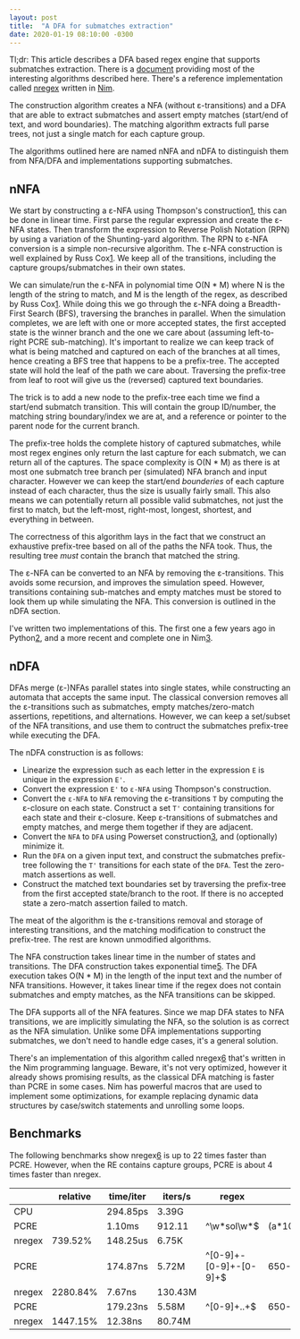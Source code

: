 ```yaml
---
layout: post
title:  "A DFA for submatches extraction"
date: 2020-01-19 08:10:00 -0300
---
```


Tl;dr: This article describes a DFA based regex engine that supports submatches extraction. There is a [document](https://nitely.github.io/assets/jan_2020_dfa_submatches_extraction.pdf) providing most of the interesting algorithms described here. There's a reference implementation called [nregex](https://github.com/nitely/nregex) written in [Nim](https://nim-lang.org/).

The construction algorithm creates a NFA (without ε-transitions) and a DFA that are able to extract submatches and assert empty matches (start/end of text, and word boundaries). The matching algorithm extracts full parse trees, not just a single match for each capture group.

The algorithms outlined here are named nNFA and nDFA to distinguish them from NFA/DFA and implementations supporting submatches.

## nNFA

We start by constructing a ε-NFA using Thompson's construction[1], this can be done in linear time. First parse the regular expression and create the ε-NFA states. Then transform the expression to Reverse Polish Notation (RPN) by using a variation of the Shunting-yard algorithm. The RPN to ε-NFA conversion is a simple non-recursive algorithm. The ε-NFA construction is well explained by Russ Cox[1]. We keep all of the transitions, including the capture groups/submatches in their own states.

We can simulate/run the ε-NFA in polynomial time O(N * M) where N is the length of the string to match, and M is the length of the regex, as described by Russ Cox[1]. While doing this we go through the ε-NFA doing a Breadth-First Search (BFS), traversing the branches in parallel. When the simulation completes, we are left with one or more accepted states, the first accepted state is the winner branch and the one we care about (assuming left-to-right PCRE sub-matching). It's important to realize we can keep track of what is being matched and captured on each of the branches at all times, hence creating a BFS tree that happens to be a prefix-tree. The accepted state will hold the leaf of the path we care about. Traversing the prefix-tree from leaf to root will give us the (reversed) captured text boundaries.

The trick is to add a new node to the prefix-tree each time we find a start/end submatch transition. This will contain the group ID/number, the matching string boundary/index we are at, and a reference or pointer to the parent node for the current branch.

The prefix-tree holds the complete history of captured submatches, while most regex engines only return the last capture for each submatch, we can return all of the captures. The space complexity is O(N * M) as there is at most one submatch tree branch per (simulated) NFA branch and input character. However we can keep the start/end *bounderies* of each capture instead of each character, thus the size is usually fairly small. This also means we can potentially return all possible valid submatches, not just the first to match, but the left-most, right-most, longest, shortest, and everything in between.

The correctness of this algorithm lays in the fact that we construct an exhaustive prefix-tree based on all of the paths the NFA took. Thus, the resulting tree *must* contain the branch that matched the string.

The ε-NFA can be converted to an NFA by removing the ε-transitions. This avoids some recursion, and improves the simulation speed. However, transitions containing sub-matches and empty matches must be stored to look them up while simulating the NFA. This conversion is outlined in the nDFA section.

I've written two implementations of this. The first one a few years ago in Python[2], and a more recent and complete one in Nim[3].


## nDFA

DFAs merge (ε-)NFAs parallel states into single states, while constructing an automata that accepts the same input. The classical conversion removes all the ε-transitions such as submatches, empty matches/zero-match assertions, repetitions, and alternations. However, we can keep a set/subset of the NFA transitions, and use them to contruct the submatches prefix-tree while executing the DFA.

The nDFA construction is as follows:

* Linearize the expression such as each letter in the expression `E` is unique in the expression `E'`.
* Convert the expression `E'` to `ε-NFA` using Thompson's construction.
* Convert the `ε-NFA` to `NFA` removing the ε-transitions `T` by computing the ε-closure on each state.
  Construct a set `T'` containing transitions for each state and their ε-closure. Keep ε-transitions of submatches and empty matches, and merge them together if they are adjacent.
* Convert the `NFA` to `DFA` using Powerset construction[3], and (optionally) minimize it.
* Run the `DFA` on a given input text, and construct the submatches prefix-tree following the `T'` transitions for each state of the `DFA`. Test the zero-match assertions as well.
* Construct the matched text boundaries set by traversing the prefix-tree from the first accepted state/branch to the root. If there is no accepted state a zero-match assertion failed to match.

The meat of the algorithm is the ε-transitions removal and storage of interesting transitions, and the matching modification to construct the prefix-tree. The rest are known unmodified algorithms.

The NFA construction takes linear time in the number of states and transitions. The DFA construction takes exponential time[5]. The DFA execution takes O(N * M) in the length of the input text and the number of NFA transitions. However, it takes linear time if the regex does not contain submatches and empty matches, as the NFA transitions can be skipped.

The DFA supports all of the NFA features. Since we map DFA states to NFA transitions, we are implicitly simulating the NFA, so the solution is as correct as the NFA simulation. Unlike some DFA implementations supporting submatches, we don't need to handle edge cases, it's a general solution.

There's an implementation of this algorithm called nregex[6] that's written in the Nim programming language. Beware, it's not very optimized, however it already shows promising results, as the classical DFA matching is faster than PCRE in some cases. Nim has powerful macros that are used to implement some optimizations, for example replacing dynamic data structures by case/switch statements and unrolling some loops.

## Benchmarks

The following benchmarks show nregex[6] is up to 22 times faster than PCRE. However, when the RE contains capture groups, PCRE is about 4 times faster than nregex.

|  | relative | time/iter | iters/s | regex | text
| --- | --- | --- | --- | --- | ---
CPU | | 294.85ps | 3.39G
PCRE | | 1.10ms | 912.11 | ^\w\*sol\w\*$ | (a\*100000)sol(b\*100000)
nregex | 739.52% | 148.25us | 6.75K
PCRE | | 174.87ns | 5.72M | ^[0-9]+-[0-9]+-[0-9]+$ | 650-253-0001
nregex | 2280.84% | 7.67ns | 130.43M
PCRE | | 179.23ns | 5.58M | ^[0-9]+..+$ | 650-253-0001
nregex | 1447.15% | 12.38ns | 80.74M


[0]: https://nitely.github.io/assets/jan_2020_dfa_submatches_extraction.pdf
[1]: https://swtch.com/~rsc/regexp/regexp1.html
[2]: https://github.com/nitely/regexy
[3]: https://github.com/nitely/nim-regex
[4]: https://en.wikipedia.org/wiki/Powerset_construction
[5]: https://en.wikipedia.org/wiki/Powerset_construction#Complexity
[6]: https://github.com/nitely/nregex
[7]: https://nim-lang.org/
